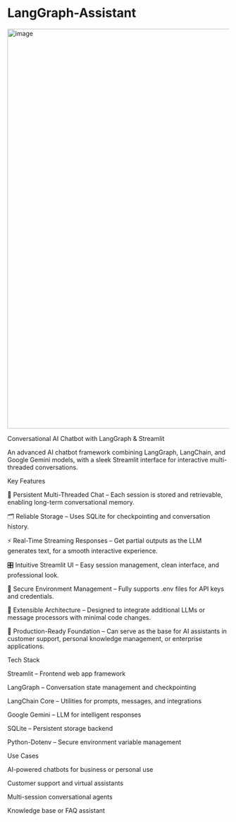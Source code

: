 # LangGraph-Assistant
<img width="1915" height="905" alt="image" src="https://github.com/user-attachments/assets/7ff16f2e-ac62-48be-b56b-a1bafbb81a1f" />



Conversational AI Chatbot with LangGraph & Streamlit

An advanced AI chatbot framework combining LangGraph, LangChain, and Google Gemini models, with a sleek Streamlit interface for interactive multi-threaded conversations.

Key Features

💬 Persistent Multi-Threaded Chat – Each session is stored and retrievable, enabling long-term conversational memory.

🗂️ Reliable Storage – Uses SQLite for checkpointing and conversation history.

⚡ Real-Time Streaming Responses – Get partial outputs as the LLM generates text, for a smooth interactive experience.

🎛️ Intuitive Streamlit UI – Easy session management, clean interface, and professional look.

🔑 Secure Environment Management – Fully supports .env files for API keys and credentials.

🔄 Extensible Architecture – Designed to integrate additional LLMs or message processors with minimal code changes.

🚀 Production-Ready Foundation – Can serve as the base for AI assistants in customer support, personal knowledge management, or enterprise applications.

Tech Stack

Streamlit – Frontend web app framework

LangGraph – Conversation state management and checkpointing

LangChain Core – Utilities for prompts, messages, and integrations

Google Gemini – LLM for intelligent responses

SQLite – Persistent storage backend

Python-Dotenv – Secure environment variable management

Use Cases

AI-powered chatbots for business or personal use

Customer support and virtual assistants

Multi-session conversational agents

Knowledge base or FAQ assistant
